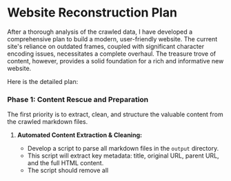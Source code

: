 # Website Reconstruction Plan

After a thorough analysis of the crawled data, I have developed a comprehensive plan to build a modern, user-friendly website. The current site's reliance on outdated frames, coupled with significant character encoding issues, necessitates a complete overhaul. The treasure trove of content, however, provides a solid foundation for a rich and informative new website.

Here is the detailed plan:

### **Phase 1: Content Rescue and Preparation**

The first priority is to extract, clean, and structure the valuable content from the crawled markdown files.

1.  **Automated Content Extraction & Cleaning:**
    *   Develop a script to parse all markdown files in the `output` directory.
    *   This script will extract key metadata: title, original URL, parent URL, and the full HTML content.
    *   The script should remove all <script> tags from HTML content.
    *   Crucially, the script will address the character encoding issues by detecting the original encoding (e.g., `gb2312`, `windows-1251`, `iso-8859-1`) and converting all content to the modern `UTF-8` standard. This will fix the garbled text.
    *   All extracted and cleaned data will be stored in a structured JSON file, creating a clean, portable, and machine-readable dataset to serve as the foundation for the new site.

2.  **Manual Verification:**
    *   Review the generated JSON file to manually verify the accuracy of the automated cleaning process and correct any remaining inconsistencies.

### **Phase 2: Information Architecture & User Experience**

With clean data, the next step is to design a new statically generated website using Hugo framework. The website
should be in RUSSIAN language, including navbar, menus, and content. No "language switching" component is necessary.

 Choose appropriate Hugo theme for an encyclopedia-style website, with a 2-level menu system (i.e. each menu in the navbar can have sub-menus).

 The Hugo website should be placed into "orthodox-china" sub-directory inside project root.

1.  **New Information Architecture:**
    *   Design a clear, hierarchical navigation system. To design the new structure we'll use metadata in JSON file
    generated in the previous step. Specifically, we'll be looking at the "original URL" and "parent URL" to infer the category each particular webpage belongs to. We'll analyze the relative URL part and assign a category to each page.

    In the generated website, all menus should be in RUSSIAN.

    *   **Proposed Site Structure (menus)**
        *   **Home:** A welcoming landing page with an introduction and links to featured content.
        *   **News:** Assign a page to this category if page URL contains "/news/" and if the page
        does not belong to any sub-categories below:
            *   **Archive** - assign to this sub-category if parent URL contains "/news/archive_ru.htm"
            *   **National news** - assign to this sub-category if parent URL contains "/news/index_ru.html"
            *   **Asian news** - assign to this sub-category if parent URL contains "/news/asia_ru.html"
            *   **International** - assign to this sub-category if parent URL contains "/news/intl_ru.htm"
            *   **Events** - assign to this sub-category if parent URL contains "/news/events_ru.htm"
            *   **Interview**  - assign to this sub-category if parent URL contains "/news/interview_ru.htm"
            *  **Publications** - assign to this sub-category if parent URL contains "/news/books_ru.htm"
        *   **Church today**  Assign a page to this category if page URL contains "/contemporary/" and if the page
        does not belong to any sub-categories below:
            *   **Dioceses** - assign to this sub-category if parent URL contains "contemporary/diocese_ru.htm"
            *   **Parishes** - assign to this sub-category if parent URL contains "contemporary/parish_ru.htm"
            *   **Official** - assign to this sub-category if parent URL contains "contemporary/officialdoc_ru.htm"
            *   **Persons** - assign to this sub-category if parent URL contains "contemporary/persons_ru.htm"
            *   **Father Alexander** - assign to this sub-category if parent URL 
            contains "contemporary/fatheralexander_ru.htm"
        *   **Orthodox Church of China** - Assign a page to this category if page URL contains "/localchurch/" and if the page does not belong to any sub-categories below:
            *   **Dioceses** - assign to this sub-category if parent URL contains "localchurch/diocese_ru.htm"
            *   **Persons** - assign to this sub-category if parent URL contains "localchurch/persons_ru.htm"
            *   **Russian Spiritual Mission** - assign to this sub-category if parent URL contains "localchurch/mission_ru.htm"
            *  **Holy people and holy icons** - assign to this sub-category if parent URL 
            contains "saints/index_ru.html"
        *   **Catechism** - this menu has no sub-menus. assign to this category if 
        parent URL contains "/catechesis/index_ru.html"
        *   **Other** - assign to this category all pages that have not been assigned to any other category
  
  When creating Markdown files for Hugo, make sure that in 'title' and 'description' metadata fields, all qoute characters are escaped. Otherwise, parsing errors may occur.
